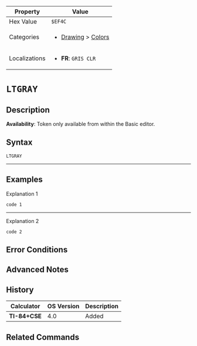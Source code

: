 | Property      | Value |
|---------------|-------|
| Hex Value     | `$EF4C`|
| Categories    | <ul><li>[Drawing](<../categories/Drawing.md>) > [Colors](<../categories/Drawing.md#Colors>)</li></ul> |
| Localizations | <ul><li><b>FR</b>: `GRIS CLR`</li></ul> |

# `LTGRAY`

## Description



<b>Availability</b>: Token only available from within the Basic editor.

## Syntax
`LTGRAY`

<hr>

## Examples

Explanation 1
```ti-basic
code 1
```
---
Explanation 2
```ti-basic
code 2
```

## Error Conditions


## Advanced Notes


## History
| Calculator | OS Version | Description |
|------------|------------|-------------|
| <b>TI-84+CSE</b> | 4.0 | Added

## Related Commands

    